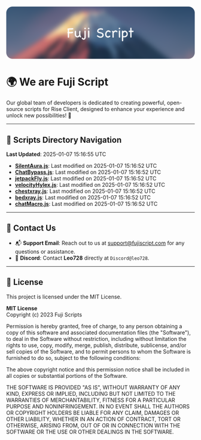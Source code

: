 ![Banner](.github/b.webp)

# 🌍 **We are Fuji Script**

Our global team of developers is dedicated to creating powerful, open-source scripts for Rise Client, designed to enhance your experience and unlock new possibilities! 🌟

---
<!-- SCRIPTS_NAVIGATION_START -->
## 📂 **Scripts Directory Navigation**

**Last Updated**: 2025-01-07 15:16:55 UTC

- **[SilentAura.js](scripts/SilentAura.js)**: Last modified on 2025-01-07 15:16:52 UTC
- **[ChatBypass.js](scripts/ChatBypass.js)**: Last modified on 2025-01-07 15:16:52 UTC
- **[jetpackFly.js](scripts/jetpackFly.js)**: Last modified on 2025-01-07 15:16:52 UTC
- **[velocityHylex.js](scripts/velocityHylex.js)**: Last modified on 2025-01-07 15:16:52 UTC
- **[chestxray.js](scripts/chestxray.js)**: Last modified on 2025-01-07 15:16:52 UTC
- **[bedxray.js](scripts/bedxray.js)**: Last modified on 2025-01-07 15:16:52 UTC
- **[chatMacro.js](scripts/chatMacro.js)**: Last modified on 2025-01-07 15:16:52 UTC

<!-- SCRIPTS_NAVIGATION_END -->

---

## 💬 **Contact Us**  
- 📬 **Support Email**: Reach out to us at [support@fujiscript.com](mailto:support@fujiscript.com) for any questions or assistance.  
- 💬 **Discord**: Contact **Leo728** directly at `Discord@leo728`.

---

## 📜 **License**

This project is licensed under the MIT License.  

**MIT License**  
Copyright (c) 2023 Fuji Scripts  

Permission is hereby granted, free of charge, to any person obtaining a copy of this software and associated documentation files (the "Software"), to deal in the Software without restriction, including without limitation the rights to use, copy, modify, merge, publish, distribute, sublicense, and/or sell copies of the Software, and to permit persons to whom the Software is furnished to do so, subject to the following conditions:  

The above copyright notice and this permission notice shall be included in all copies or substantial portions of the Software.  

THE SOFTWARE IS PROVIDED "AS IS", WITHOUT WARRANTY OF ANY KIND, EXPRESS OR IMPLIED, INCLUDING BUT NOT LIMITED TO THE WARRANTIES OF MERCHANTABILITY, FITNESS FOR A PARTICULAR PURPOSE AND NONINFRINGEMENT. IN NO EVENT SHALL THE AUTHORS OR COPYRIGHT HOLDERS BE LIABLE FOR ANY CLAIM, DAMAGES OR OTHER LIABILITY, WHETHER IN AN ACTION OF CONTRACT, TORT OR OTHERWISE, ARISING FROM, OUT OF OR IN CONNECTION WITH THE SOFTWARE OR THE USE OR OTHER DEALINGS IN THE SOFTWARE.  
